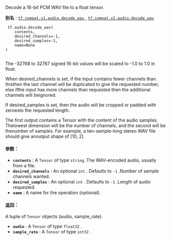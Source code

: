 Decode a 16-bit PCM WAV file to a float tensor.

**别名** : [ `tf.compat.v1.audio.decode_wav` ](/api_docs/python/tf/audio/decode_wav), [ `tf.compat.v2.audio.decode_wav` ](/api_docs/python/tf/audio/decode_wav)

```
 tf.audio.decode_wav(
    contents,
    desired_channels=-1,
    desired_samples=-1,
    name=None
)
 
```

The -32768 to 32767 signed 16-bit values will be scaled to -1.0 to 1.0 in float.

When desired_channels is set, if the input contains fewer channels than thisthen the last channel will be duplicated to give the requested number, else ifthe input has more channels than requested then the additional channels will beignored.

If desired_samples is set, then the audio will be cropped or padded with zeroesto the requested length.

The first output contains a Tensor with the content of the audio samples. Thelowest dimension will be the number of channels, and the second will be thenumber of samples. For example, a ten-sample-long stereo WAV file should give anoutput shape of [10, 2].

#### 参数：
- **`contents`** : A  `Tensor`  of type  `string` .The WAV-encoded audio, usually from a file.
- **`desired_channels`** : An optional  `int` . Defaults to  `-1` .Number of sample channels wanted.
- **`desired_samples`** : An optional  `int` . Defaults to  `-1` .Length of audio requested.
- **`name`** : A name for the operation (optional).


#### 返回：
A tuple of  `Tensor`  objects (audio, sample_rate).

- **`audio`** : A  `Tensor`  of type  `float32` .
- **`sample_rate`** : A  `Tensor`  of type  `int32` .
